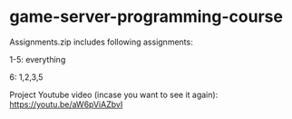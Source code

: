 # game-server-programming-course

Assignments.zip includes following assignments:

1-5: everything

6: 1,2,3,5


Project Youtube video (incase you want to see it again): https://youtu.be/aW6pViAZbvI

